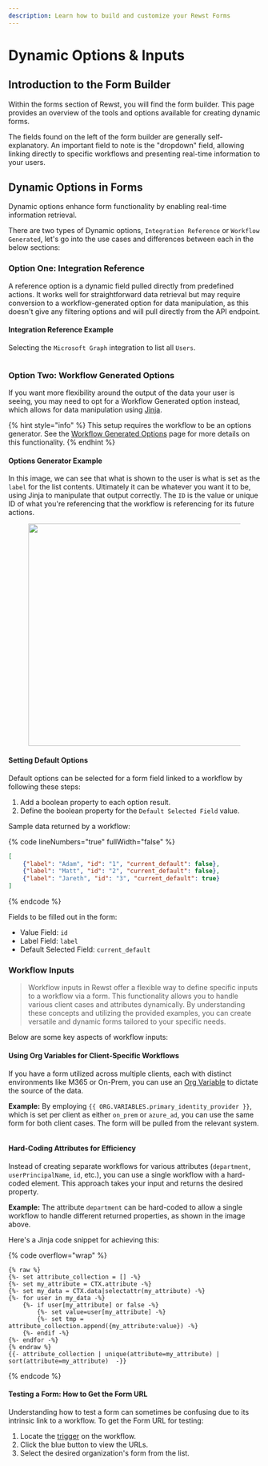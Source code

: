 ```yaml
---
description: Learn how to build and customize your Rewst Forms
---
```


# Dynamic Options & Inputs

## Introduction to the Form Builder

Within the forms section of Rewst, you will find the form builder. This page provides an overview of the tools and options available for creating dynamic forms.

The fields found on the left of the form builder are generally self-explanatory. An important field to note is the "dropdown" field, allowing linking directly to specific workflows and presenting real-time information to your users.

## Dynamic Options in Forms

Dynamic options enhance form functionality by enabling real-time information retrieval.

There are two types of Dynamic options, `Integration Reference` or `Workflow Generated`, let's go into the use cases and differences between each in the below sections:

### Option One: Integration Reference

A reference option is a dynamic field pulled directly from predefined actions. It works well for straightforward data retrieval but may require conversion to a workflow-generated option for data manipulation, as this doesn't give any filtering options and will pull directly from the API endpoint.

#### Integration Reference Example

Selecting the `Microsoft Graph` integration to list all `Users`.

<div align="left">

<figure><img src="../../.gitbook/assets/reference-options.png" alt=""><figcaption></figcaption></figure>

</div>

### Option Two: Workflow Generated Options

If you want more flexibility around the output of the data your user is seeing, you may need to opt for a Workflow Generated option instead, which allows for data manipulation using [Jinja](../jinja/).

{% hint style="info" %}
This setup requires the workflow to be an options generator. See the [Workflow Generated Options](../workflows/workflow-generated-options.md) page for more details on this functionality.
{% endhint %}

#### Options Generator Example

In this image, we can see that what is shown to the user is what is set as the `label` for the list contents. Ultimately it can be whatever you want it to be, using Jinja to manipulate that output correctly. The `ID` is the value or unique ID of what you're referencing that the workflow is referencing for its future actions.

<div align="left">

<figure><img src="../../.gitbook/assets/workflow-generated (1).png" alt="" width="444"><figcaption></figcaption></figure>

</div>

#### **Setting Default Options**

Default options can be selected for a form field linked to a workflow by following these steps:

1. Add a boolean property to each option result.
2. Define the boolean property for the `Default Selected Field` value.

Sample data returned by a workflow:

{% code lineNumbers="true" fullWidth="false" %}
```json
[
    {"label": "Adam", "id": "1", "current_default": false},
    {"label": "Matt", "id": "2", "current_default": false},
    {"label": "Jareth", "id": "3", "current_default": true}
]
```
{% endcode %}

Fields to be filled out in the form:

* Value Field: `id`
* Label Field: `label`
* Default Selected Field: `current_default`

### Workflow Inputs

> Workflow inputs in Rewst offer a flexible way to define specific inputs to a workflow via a form. This functionality allows you to handle various client cases and attributes dynamically. By understanding these concepts and utilizing the provided examples, you can create versatile and dynamic forms tailored to your specific needs.

Below are some key aspects of workflow inputs:

#### **Using Org Variables for Client-Specific Workflows**

If you have a form utilized across multiple clients, each with distinct environments like M365 or On-Prem, you can use an [Org Variable](../user-management/organization-variables.md) to dictate the source of the data.

**Example:** By employing `{{ ORG.VARIABLES.primary_identity_provider }}`, which is set per client as either `on_prem` or `azure_ad`, you can use the same form for both client cases. The form will be pulled from the relevant system.

<div align="left">

<figure><img src="../../.gitbook/assets/dynamic-workflow-inputs.png" alt=""><figcaption></figcaption></figure>

</div>

#### **Hard-Coding Attributes for Efficiency**

Instead of creating separate workflows for various attributes (`department`, `userPrincipalName`, `id`, etc.), you can use a single workflow with a hard-coded element. This approach takes your input and returns the desired property.

**Example:** The attribute `department` can be hard-coded to allow a single workflow to handle different returned properties, as shown in the image above.

Here's a Jinja code snippet for achieving this:

{% code overflow="wrap" %}
```django
{% raw %}
{%- set attribute_collection = [] -%} 
{%- set my_attribute = CTX.attribute -%} 
{%- set my_data = CTX.data|selectattr(my_attribute) -%} 
{%- for user in my_data -%}
    {%- if user[my_attribute] or false -%}
        {%- set value=user[my_attribute] -%}         
        {%- set tmp = attribute_collection.append({my_attribute:value}) -%}     
    {%- endif -%} 
{%- endfor -%}
{% endraw %} 
{{- attribute_collection | unique(attribute=my_attribute) | sort(attribute=my_attribute)  -}}
```
{% endcode %}

#### Testing a Form: How to Get the Form URL

Understanding how to test a form can sometimes be confusing due to its intrinsic link to a workflow. To get the Form URL for testing:

1. Locate the [trigger](../triggers/intro-to-triggers.md) on the workflow.
2. Click the blue button to view the URLs.
3. Select the desired organization's form from the list.

<figure><img src="../../.gitbook/assets/trigger-view-form-urls (1).png" alt=""><figcaption></figcaption></figure>
